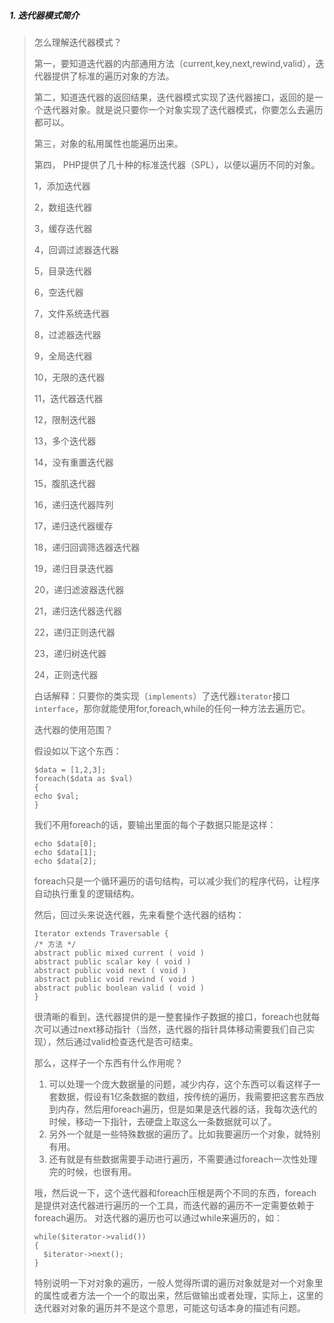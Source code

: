 ##### 1. 迭代器模式简介

> 怎么理解迭代器模式？
>
> 第一，要知道迭代器的内部通用方法（current,key,next,rewind,valid），迭代器提供了标准的遍历对象的方法。
>
> 第二，知道迭代器的返回结果，迭代器模式实现了迭代器接口，返回的是一个迭代器对象。就是说只要你一个对象实现了迭代器模式，你要怎么去遍历都可以。
>
> 第三，对象的私用属性也能遍历出来。
>
> 第四，  PHP提供了几十种的标准迭代器（SPL），以便以遍历不同的对象。
>
> 1，添加迭代器
>
> 2，数组迭代器
>
> 3，缓存迭代器
>
> 4，回调过滤器迭代器
>
> 5，目录迭代器
>
> 6，空迭代器
>
> 7，文件系统迭代器
>
> 8，过滤器迭代器
>
> 9，全局迭代器
>
> 10，无限的迭代器
>
> 11，迭代器迭代器
>
> 12，限制迭代器
>
> 13，多个迭代器
>
> 14，没有重置迭代器
>
> 15，腹肌迭代器
>
> 16，递归迭代器阵列
>
> 17，递归迭代器缓存
>
> 18，递归回调筛选器迭代器
>
> 19，递归目录迭代器
>
> 20，递归滤波器迭代器
>
> 21，递归迭代器迭代器
>
> 22，递归正则迭代器
>
> 23，递归树迭代器
>
> 24，正则迭代器
>
> 白话解释：只要你的类实现（`implements`）了迭代器`iterator`接口`interface`，那你就能使用for,foreach,while的任何一种方法去遍历它。
>
> 
>
> 
>
> 迭代器的使用范围？
>
> 假设如以下这个东西：
>
> ```
> $data = [1,2,3];
> foreach($data as $val)
> {
> echo $val;
> }
> 
> ```
>
> 我们不用foreach的话，要输出里面的每个子数据只能是这样：                    
>
> ```
> echo $data[0];
> echo $data[1];
> echo $data[2];
> 
> ```
>
> foreach只是一个循环遍历的语句结构，可以减少我们的程序代码，让程序自动执行重复的逻辑结构。
>
> 然后，回过头来说迭代器，先来看整个迭代器的结构：
>
> ```
> Iterator extends Traversable {
> /* 方法 */
> abstract public mixed current ( void )
> abstract public scalar key ( void )
> abstract public void next ( void )
> abstract public void rewind ( void )
> abstract public boolean valid ( void )
> }
> 
> ```
>
> 很清晰的看到，迭代器提供的是一整套操作子数据的接口，foreach也就每次可以通过next移动指针（当然，迭代器的指针具体移动需要我们自己实现），然后通过valid检查迭代是否可结束。
>
> 那么，这样子一个东西有什么作用呢？
>
> 1. 可以处理一个庞大数据量的问题，减少内存，这个东西可以看这样子一套数据，假设有1亿条数据的数组，按传统的遍历，我需要把这套东西放到内存，然后用foreach遍历，但是如果是迭代器的话，我每次迭代的时候，移动一下指针，去硬盘上取这么一条数据就可以了。
> 2. 另外一个就是一些特殊数据的遍历了。比如我要遍历一个对象，就特别有用。
> 3. 还有就是有些数据需要手动进行遍历，不需要通过foreach一次性处理完的时候，也很有用。
>
> 
>
> 哦，然后说一下，这个迭代器和foreach压根是两个不同的东西，foreach是提供对迭代器进行遍历的一个工具，而迭代器的遍历不一定需要依赖于foreach遍历。
> 对迭代器的遍历也可以通过while来遍历的，如：
>
> ```
> while($iterator->valid()) 
> {
> 	$iterator->next();
> }
> 
> ```
>
> 特别说明一下对对象的遍历，一般人觉得所谓的遍历对象就是对一个对象里的属性或者方法一个一个的取出来，然后做输出或者处理，实际上，这里的迭代器对对象的遍历并不是这个意思，可能这句话本身的描述有问题。